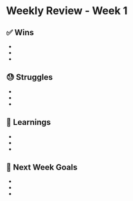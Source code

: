 # Weekly Review - Week 1

## ✅ Wins

-
-
-

## 😓 Struggles

-
-
-

## 📘 Learnings

-
-
-

## 🎯 Next Week Goals

-
-
-
